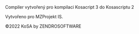 Compiler vytvořený pro kompilaci Kosacript 3 do Kosascriptu 2

Vytvořeno pro MZProjekt IS.

©2022 KoSA by ZENDROSOFTWARE
